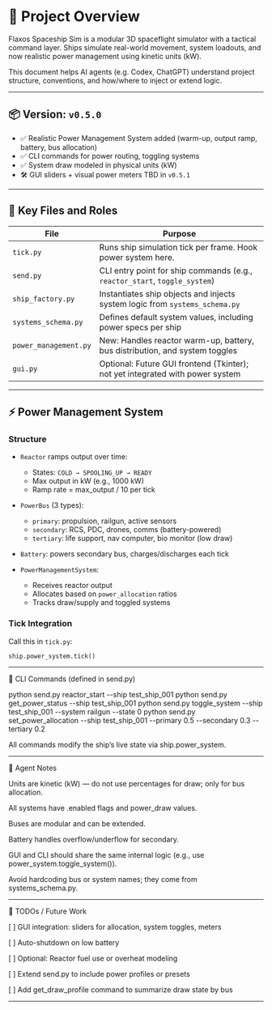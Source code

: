 # 🧠 Project Overview
Flaxos Spaceship Sim is a modular 3D spaceflight simulator with a tactical command layer. Ships simulate real-world movement, system loadouts, and now realistic power management using kinetic units (kW).

This document helps AI agents (e.g. Codex, ChatGPT) understand project structure, conventions, and how/where to inject or extend logic.

---

## 📦 Version: `v0.5.0`
- ✅ Realistic Power Management System added (warm-up, output ramp, battery, bus allocation)
- ✅ CLI commands for power routing, toggling systems
- ✅ System draw modeled in physical units (kW)
- 🛠️ GUI sliders + visual power meters TBD in `v0.5.1`

---

## 📁 Key Files and Roles

| File | Purpose |
|------|---------|
| `tick.py` | Runs ship simulation tick per frame. Hook power system here. |
| `send.py` | CLI entry point for ship commands (e.g., `reactor_start`, `toggle_system`) |
| `ship_factory.py` | Instantiates ship objects and injects system logic from `systems_schema.py` |
| `systems_schema.py` | Defines default system values, including power specs per ship |
| `power_management.py` | New: Handles reactor warm-up, battery, bus distribution, and system toggles |
| `gui.py` | Optional: Future GUI frontend (Tkinter); not yet integrated with power system |

---

## ⚡ Power Management System

### Structure
- `Reactor` ramps output over time:
  - States: `COLD → SPOOLING_UP → READY`
  - Max output in kW (e.g., 1000 kW)
  - Ramp rate = max_output / 10 per tick

- `PowerBus` (3 types):
  - `primary`: propulsion, railgun, active sensors
  - `secondary`: RCS, PDC, drones, comms (battery-powered)
  - `tertiary`: life support, nav computer, bio monitor (low draw)

- `Battery`: powers secondary bus, charges/discharges each tick

- `PowerManagementSystem`:
  - Receives reactor output
  - Allocates based on `power_allocation` ratios
  - Tracks draw/supply and toggled systems

### Tick Integration
Call this in `tick.py`:
```python
ship.power_system.tick()
```

---

🧪 CLI Commands (defined in send.py)

python send.py reactor_start --ship test_ship_001
python send.py get_power_status --ship test_ship_001
python send.py toggle_system --ship test_ship_001 --system railgun --state 0
python send.py set_power_allocation --ship test_ship_001 --primary 0.5 --secondary 0.3 --tertiary 0.2

All commands modify the ship’s live state via ship.power_system.

---

🧠 Agent Notes

Units are kinetic (kW) — do not use percentages for draw; only for bus allocation.

All systems have .enabled flags and power_draw values.

Buses are modular and can be extended.

Battery handles overflow/underflow for secondary.

GUI and CLI should share the same internal logic (e.g., use power_system.toggle_system()).

Avoid hardcoding bus or system names; they come from systems_schema.py.

---

📌 TODOs / Future Work

[ ] GUI integration: sliders for allocation, system toggles, meters

[ ] Auto-shutdown on low battery

[ ] Optional: Reactor fuel use or overheat modeling

[ ] Extend send.py to include power profiles or presets

[ ] Add get_draw_profile command to summarize draw state by bus

---
